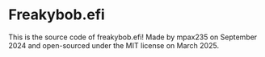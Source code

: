 # Freakybob.efi
This is the source code of freakybob.efi! Made by mpax235 on September 2024 and open-sourced under the MIT license on March 2025.

